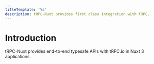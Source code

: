 ```yaml
---
titleTemplate: '%s'
description: tRPC-Nuxt provides first class integration with tRPC.
---
```


# Introduction

tRPC-Nuxt provides end-to-end typesafe APIs with tRPC.io in Nuxt 3 applications.
